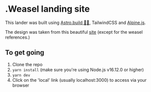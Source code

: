 # .Weasel landing site

This lander was built using [Astro.build 👩‍🚀](https://docs.astro.build/en/getting-started/), TailwindCSS and [Alpine.js](https://alpinejs.dev/).

The design was taken from this beautiful [site](https://www.workshopsurvival.com/) (except for the weasel references.)

## To get going

1. Clone the repo
2. `yarn install` (make sure you're using Node.js v16.12.0 or higher)
3. `yarn dev`
4. Click on the 'local' link (usually localhost:3000) to access via your browser
